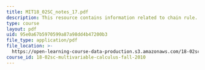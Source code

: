 ```yaml
---
title: MIT18_02SC_notes_17.pdf
description: This resource contains information related to chain rule.
type: course
layout: pdf
uid: 95e0a67b5970599a87a98dd4b47200b3
file_type: application/pdf
file_location: >-
  https://open-learning-course-data-production.s3.amazonaws.com/18-02sc-multivariable-calculus-fall-2010/95e0a67b5970599a87a98dd4b47200b3_MIT18_02SC_notes_17.pdf
course_id: 18-02sc-multivariable-calculus-fall-2010
---
```

